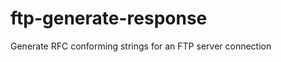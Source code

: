 ftp-generate-response
=====================

Generate RFC conforming strings for an FTP server connection
